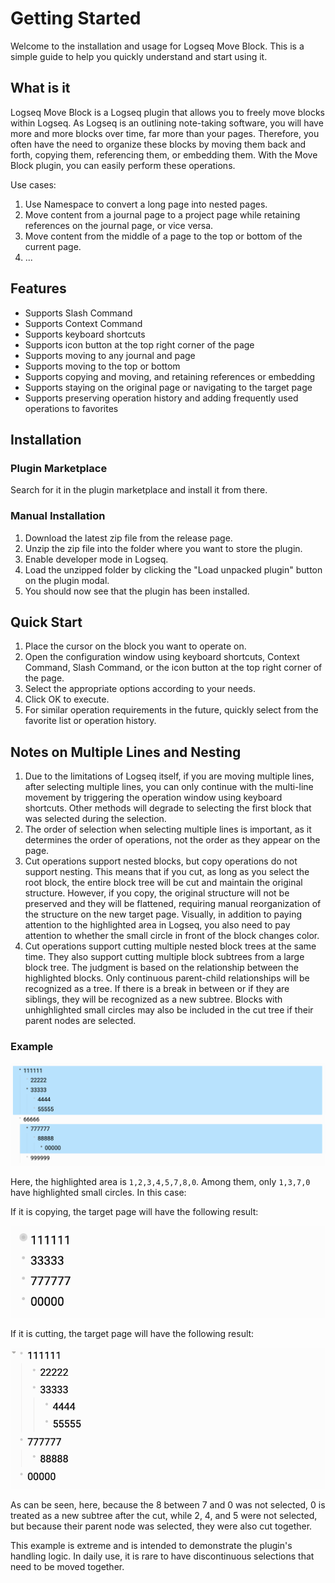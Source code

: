 # Getting Started

Welcome to the installation and usage for Logseq Move Block. This is a simple guide to help you quickly understand and start using it.

## What is it

Logseq Move Block is a Logseq plugin that allows you to freely move blocks within Logseq. As Logseq is an outlining note-taking software, you will have more and more blocks over time, far more than your pages. Therefore, you often have the need to organize these blocks by moving them back and forth, copying them, referencing them, or embedding them. With the Move Block plugin, you can easily perform these operations.

Use cases:

1. Use Namespace to convert a long page into nested pages.
2. Move content from a journal page to a project page while retaining references on the journal page, or vice versa.
3. Move content from the middle of a page to the top or bottom of the current page.
4. ...

## Features

- Supports Slash Command
- Supports Context Command
- Supports keyboard shortcuts
- Supports icon button at the top right corner of the page
- Supports moving to any journal and page
- Supports moving to the top or bottom
- Supports copying and moving, and retaining references or embedding
- Supports staying on the original page or navigating to the target page
- Supports preserving operation history and adding frequently used operations to favorites

## Installation

### Plugin Marketplace

Search for it in the plugin marketplace and install it from there.

### Manual Installation

1. Download the latest zip file from the release page.
2. Unzip the zip file into the folder where you want to store the plugin.
3. Enable developer mode in Logseq.
4. Load the unzipped folder by clicking the "Load unpacked plugin" button on the plugin modal.
5. You should now see that the plugin has been installed.

## Quick Start

1. Place the cursor on the block you want to operate on.
2. Open the configuration window using keyboard shortcuts, Context Command, Slash Command, or the icon button at the top right corner of the page.
3. Select the appropriate options according to your needs.
4. Click OK to execute.
5. For similar operation requirements in the future, quickly select from the favorite list or operation history.

## Notes on Multiple Lines and Nesting

1. Due to the limitations of Logseq itself, if you are moving multiple lines, after selecting multiple lines, you can only continue with the multi-line movement by triggering the operation window using keyboard shortcuts. Other methods will degrade to selecting the first block that was selected during the selection.
2. The order of selection when selecting multiple lines is important, as it determines the order of operations, not the order as they appear on the page.
3. Cut operations support nested blocks, but copy operations do not support nesting. This means that if you cut, as long as you select the root block, the entire block tree will be cut and maintain the original structure. However, if you copy, the original structure will not be preserved and they will be flattened, requiring manual reorganization of the structure on the new target page. Visually, in addition to paying attention to the highlighted area in Logseq, you also need to pay attention to whether the small circle in front of the block changes color.
4. Cut operations support cutting multiple nested block trees at the same time. They also support cutting multiple block subtrees from a large block tree. The judgment is based on the relationship between the highlighted blocks. Only continuous parent-child relationships will be recognized as a tree. If there is a break in between or if they are siblings, they will be recognized as a new subtree. Blocks with unhighlighted small circles may also be included in the cut tree if their parent nodes are selected.

### Example

![](/assets/example.png)

Here, the highlighted area is `1,2,3,4,5,7,8,0`. Among them, only `1,3,7,0` have highlighted small circles. In this case:

If it is copying, the target page will have the following result:

![](/assets/result1.png)

If it is cutting, the target page will have the following result:

![](/assets/result2.png)

As can be seen, here, because the 8 between 7 and 0 was not selected, 0 is treated as a new subtree after the cut, while 2, 4, and 5 were not selected, but because their parent node was selected, they were also cut together.

This example is extreme and is intended to demonstrate the plugin's handling logic. In daily use, it is rare to have discontinuous selections that need to be moved together.